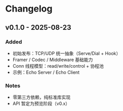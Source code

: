# Changelog

## v0.1.0 - 2025-08-23
### Added
- 初始发布：TCP/UDP 统一抽象（Serve/Dial + Hook）
- Framer / Codec / Middleware 基础能力
- Conn 线程模型：read/write/control + 协程池
- 示例：Echo Server / Echo Client

### Notes
- 零第三方依赖，纯标准库实现
- API 暂定为预览阶段（v0.x）

